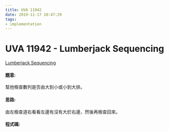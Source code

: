 ```yaml
---
title: UVA 11942
date: 2019-11-17 10:47:29
tags:
- implementation
---
```

# UVA 11942 - Lumberjack Sequencing
[Lumberjack Sequencing](https://onlinejudge.org/external/119/11942.pdf)


#### 題意:
幫他檢查數列是否由大到小或小到大排。
<!-- more -->
#### 思路:
由左檢查道右看看左邊有沒有大於右邊，然後再檢查回來。

#### 程式碼:
<script src="https://gist.github.com/Daviswww/512bf476494b003db28eb225e0ffd375.js"></script>